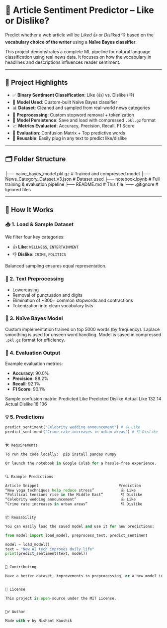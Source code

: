# 🔮 Article Sentiment Predictor – Like or Dislike?

Predict whether a web article will be *Liked* 👍 or *Disliked* 👎 based on the **vocabulary choice of the writer** using a **Naïve Bayes classifier**.

This project demonstrates a complete ML pipeline for natural language classification using real news data. It focuses on how the vocabulary in headlines and descriptions influences reader sentiment.

---

## 📌 Project Highlights

- ✅ **Binary Sentiment Classification**: Like (👍) vs. Dislike (👎)
- 🧠 **Model Used**: Custom-built Naïve Bayes classifier
- 📊 **Dataset**: Cleaned and sampled from real-world news categories
- 🧹 **Preprocessing**: Custom stopword removal + tokenization
- 💾 **Model Persistence**: Save and load with compressed `.pkl.gz` format
- 📈 **Metrics Evaluated**: Accuracy, Precision, Recall, F1 Score
- 🧪 **Evaluation**: Confusion Matrix + Top predictive words
- 🔄 **Reusable**: Easily plug in any text to predict like/dislike

---

## 🗂️ Folder Structure

  ├── naive_bayes_model.pkl.gz    # Trained and compressed model
  ├── News_Category_Dataset_v3.json  # Dataset used
  ├── notebook.ipynb              # Full training & evaluation pipeline
  ├── README.md                   # This file
  └── .gitignore                  # Ignored files

---


## 🚀 How It Works

### 📥 1. Load & Sample Dataset

We filter four key categories:
- 👍 **Like**: `WELLNESS`, `ENTERTAINMENT`
- 👎 **Dislike**: `CRIME`, `POLITICS`

Balanced sampling ensures equal representation.

### 🧼 2. Text Preprocessing

- Lowercasing
- Removal of punctuation and digits
- Elimination of ~300+ common stopwords and contractions
- Tokenization into clean vocabulary lists

### 🤖 3. Naïve Bayes Model

Custom implementation trained on top 5000 words (by frequency). Laplace smoothing is used for unseen word handling. Model is saved in compressed `.pkl.gz` format for efficiency.

### 🧪 4. Evaluation Output

Example evaluation metrics:
- **Accuracy**: 90.0%
- **Precision**: 88.2%
- **Recall**: 92.1%
- **F1 Score**: 90.1%

Sample confusion matrix:
                        Predicted Like   Predicted Dislike
          Actual Like           132                14
          Actual Dislike         18               136


### 💡 5. Predictions

```python
predict_sentiment("Celebrity wedding announcement") # 👍 Like
predict_sentiment("Crime rate increases in urban areas") # 👎 Dislike


🛠️ Requirements

To run the code locally:  pip install pandas numpy

Or launch the notebook in Google Colab for a hassle-free experience.


🔍 Example Predictions

Article Snippet                                    Prediction
“New yoga techniques help reduce stress”            👍 Like
“Political tensions rise in the Middle East”        👎 Dislike
“Celebrity wedding announcement”                    👍 Like
“Crime rate increases in urban areas”               👎 Dislike


📦 Reusability

You can easily load the saved model and use it for new predictions:

from model import load_model, preprocess_text, predict_sentiment

model = load_model()
text = "New AI tech improves daily life"
print(predict_sentiment(text, model))


🤝 Contributing

Have a better dataset, improvements to preprocessing, or a new model idea (like SVM or BERT)? Feel free to open a PR or issue!


📜 License

This project is open-source under the MIT License.


🙋‍♂️ Author

Made with ❤️ by Nishant Kaushik
